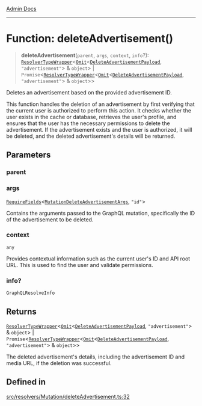 [Admin Docs](/)

***

# Function: deleteAdvertisement()

> **deleteAdvertisement**(`parent`, `args`, `context`, `info`?): [`ResolverTypeWrapper`](../../../../types/generatedGraphQLTypes/type-aliases/ResolverTypeWrapper.md)\<[`Omit`](../../../../types/generatedGraphQLTypes/type-aliases/Omit.md)\<[`DeleteAdvertisementPayload`](../../../../types/generatedGraphQLTypes/type-aliases/DeleteAdvertisementPayload.md), `"advertisement"`\> & `object`\> \| `Promise`\<[`ResolverTypeWrapper`](../../../../types/generatedGraphQLTypes/type-aliases/ResolverTypeWrapper.md)\<[`Omit`](../../../../types/generatedGraphQLTypes/type-aliases/Omit.md)\<[`DeleteAdvertisementPayload`](../../../../types/generatedGraphQLTypes/type-aliases/DeleteAdvertisementPayload.md), `"advertisement"`\> & `object`\>\>

Deletes an advertisement based on the provided advertisement ID.

This function handles the deletion of an advertisement by first verifying
that the current user is authorized to perform this action. It checks
whether the user exists in the cache or database, retrieves the user's
profile, and ensures that the user has the necessary permissions to delete
the advertisement. If the advertisement exists and the user is authorized,
it will be deleted, and the deleted advertisement's details will be returned.

## Parameters

### parent

### args

[`RequireFields`](../../../../types/generatedGraphQLTypes/type-aliases/RequireFields.md)\<[`MutationDeleteAdvertisementArgs`](../../../../types/generatedGraphQLTypes/type-aliases/MutationDeleteAdvertisementArgs.md), `"id"`\>

Contains the arguments passed to the GraphQL mutation, specifically the ID of the advertisement to be deleted.

### context

`any`

Provides contextual information such as the current user's ID and API root URL. This is used to find the user and validate permissions.

### info?

`GraphQLResolveInfo`

## Returns

[`ResolverTypeWrapper`](../../../../types/generatedGraphQLTypes/type-aliases/ResolverTypeWrapper.md)\<[`Omit`](../../../../types/generatedGraphQLTypes/type-aliases/Omit.md)\<[`DeleteAdvertisementPayload`](../../../../types/generatedGraphQLTypes/type-aliases/DeleteAdvertisementPayload.md), `"advertisement"`\> & `object`\> \| `Promise`\<[`ResolverTypeWrapper`](../../../../types/generatedGraphQLTypes/type-aliases/ResolverTypeWrapper.md)\<[`Omit`](../../../../types/generatedGraphQLTypes/type-aliases/Omit.md)\<[`DeleteAdvertisementPayload`](../../../../types/generatedGraphQLTypes/type-aliases/DeleteAdvertisementPayload.md), `"advertisement"`\> & `object`\>\>

The deleted advertisement's details, including the advertisement ID and media URL, if the deletion was successful.

## Defined in

[src/resolvers/Mutation/deleteAdvertisement.ts:32](https://github.com/Suyash878/talawa-api/blob/cfd688207611ba245c99edd8dbaccb2cdbf6a043/src/resolvers/Mutation/deleteAdvertisement.ts#L32)
